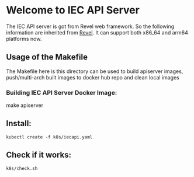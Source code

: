 # Welcome to IEC API Server
The IEC API server is got from Revel web framework. So the following information are
inherited from [Revel](https://github.com/revel/revel).
It can support both x86_64 and arm64 platforms now.


## Usage of the Makefile

The Makefile here is this directory can be used to build apiserver images, push/multi-arch
built images to docker hub repo and clean local images

### Building IEC API Server Docker Image:

   make apiserver

## Install:

    kubectl create -f k8s/iecapi.yaml

## Check if it works:

    k8s/check.sh

